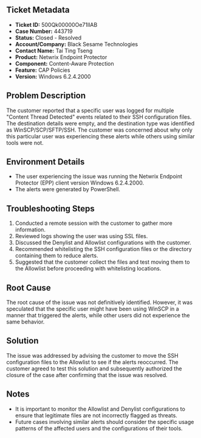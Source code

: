 ## Ticket Metadata
- **Ticket ID:** 500Qk00000Oe71lIAB
- **Case Number:** 443719
- **Status:** Closed - Resolved
- **Account/Company:** Black Sesame Technologies
- **Contact Name:** Tai Ting Tseng
- **Product:** Netwrix Endpoint Protector
- **Component:** Content-Aware Protection
- **Feature:** CAP Policies
- **Version:** Windows 6.2.4.2000

## Problem Description
The customer reported that a specific user was logged for multiple "Content Thread Detected" events related to their SSH configuration files. The destination details were empty, and the destination type was identified as WinSCP/SCP/SFTP/SSH. The customer was concerned about why only this particular user was experiencing these alerts while others using similar tools were not.

## Environment Details
- The user experiencing the issue was running the Netwrix Endpoint Protector (EPP) client version Windows 6.2.4.2000.
- The alerts were generated by PowerShell.

## Troubleshooting Steps
1. Conducted a remote session with the customer to gather more information.
2. Reviewed logs showing the user was using SSL files.
3. Discussed the Denylist and Allowlist configurations with the customer.
4. Recommended whitelisting the SSH configuration files or the directory containing them to reduce alerts.
5. Suggested that the customer collect the files and test moving them to the Allowlist before proceeding with whitelisting locations.

## Root Cause
The root cause of the issue was not definitively identified. However, it was speculated that the specific user might have been using WinSCP in a manner that triggered the alerts, while other users did not experience the same behavior.

## Solution
The issue was addressed by advising the customer to move the SSH configuration files to the Allowlist to see if the alerts reoccurred. The customer agreed to test this solution and subsequently authorized the closure of the case after confirming that the issue was resolved.

## Notes
- It is important to monitor the Allowlist and Denylist configurations to ensure that legitimate files are not incorrectly flagged as threats.
- Future cases involving similar alerts should consider the specific usage patterns of the affected users and the configurations of their tools.